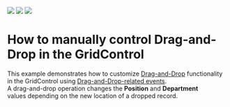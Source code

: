 <!-- default badges list -->
![](https://img.shields.io/endpoint?url=https://codecentral.devexpress.com/api/v1/VersionRange/128651902/17.2.3%2B)
[![](https://img.shields.io/badge/Open_in_DevExpress_Support_Center-FF7200?style=flat-square&logo=DevExpress&logoColor=white)](https://supportcenter.devexpress.com/ticket/details/E3921)
[![](https://img.shields.io/badge/📖_How_to_use_DevExpress_Examples-e9f6fc?style=flat-square)](https://docs.devexpress.com/GeneralInformation/403183)
<!-- default badges end -->
# How to manually control Drag-and-Drop in the GridControl


<p>This example demonstrates how to customize <a href="https://documentation.devexpress.com/WPF/11346/Controls-and-Libraries/Data-Grid/Drag-and-Drop">Drag-and-Drop</a> functionality in the GridControl using <a href="https://documentation.devexpress.com/WPF/119241/Controls-and-Libraries/Data-Grid/Drag-and-Drop/Drag-and-Drop-Options">Drag-and-Drop-related events</a>.<br>A drag-and-drop operation changes the <strong>Position</strong> and <strong>Department</strong> values depending on the new location of a dropped record.</p>

<br/>


